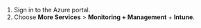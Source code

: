 1. Sign in to the Azure portal.
2. Choose **More Services** > **Monitoring + Management** + **Intune**.  